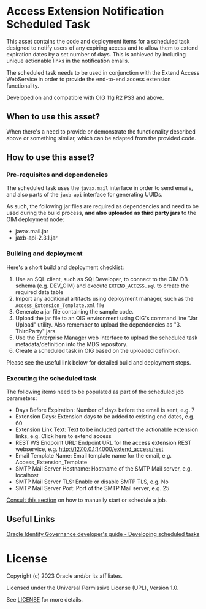 # Access Extension Notification Scheduled Task

This asset contains the code and deployment items for a scheduled task designed to notify users of any expiring access and to allow them to extend expiration dates by a set number of days. This is achieved by including unique actionable links in the notification emails.

The scheduled task needs to be used in conjunction with the Extend Access WebService in order to provide the end-to-end access extension functionality.

Developed on and compatible with OIG 11g R2 PS3 and above.

## When to use this asset?

When there's a need to provide or demonstrate the functionality described above or something similar, which can be adapted from the provided code.

## How to use this asset?

### Pre-requisites and dependencies

The scheduled task uses the `javax.mail` interface in order to send emails, and also parts of the `jaxb-api` interface for generating UUIDs.

As such, the following jar files are required as dependencies and need to be used during the build process, **and also uploaded as third party jars** to the OIM deployment node:
- javax.mail.jar
- jaxb-api-2.3.1.jar

### Building and deployment

Here's a short build and deployment checklist:

1. Use an SQL client, such as SQLDeveloper, to connect to the OIM DB schema (e.g. DEV_OIM) and execute `EXTEND_ACCESS.sql` to create the required data table
2. Import any additional artifacts using deployment manager, such as the `Access_Extension_Template.xml` file
3. Generate a jar file containing the sample code.
4. Upload the jar file to an OIG environment using OIG's command line "Jar Upload" utility. Also remember to upload the dependencies as "3. ThirdParty" jars.
5. Use the Enterprise Manager web interface to upload the scheduled task metadata/definition into the MDS repository.
6. Create a scheduled task in OIG based on the uploaded definition.

Please see the useful link below for detailed build and deployment steps.

### Executing the scheduled task

The following items need to be populated as part of the scheduled job parameters:
- Days Before Expiration: Number of days before the email is sent, e.g. 7
- Extension Days: Extension days to be added to existing end dates, e.g. 60
- Extension Link Text: Text to be included part of the actionable extension links, e.g. Click here to extend access
- REST WS Endpoint URL: Endpoint URL for the access extension REST webservice, e.g. http://127.0.0.1:14000/extend_access/rest
- Email Template Name: Email template name for the email, e.g. Access_Extension_Template
- SMTP Mail Server Hostname: Hostname of the SMTP Mail server, e.g. localhost
- SMTP Mail Server TLS: Enable or disable SMTP TLS, e.g. No
- SMTP Mail Server Port: Port of the SMTP Mail server, e.g. 25

[Consult this section](https://docs.oracle.com/en/middleware/idm/identity-governance/12.2.1.4/omusg/managing-jobs-1.html#GUID-71BB3623-AEE2-4F64-BBD4-D921DCA39D7C) on how to manually start or schedule a job.

## Useful Links

[Oracle Identity Governance developer's guide - Developing scheduled tasks](https://docs.oracle.com/en/middleware/idm/identity-governance/12.2.1.4/omdev/developing-scheduled-tasks.html#GUID-F62EF833-1E70-41FC-9DCC-C1EAB407D151)

# License

Copyright (c) 2023 Oracle and/or its affiliates.

Licensed under the Universal Permissive License (UPL), Version 1.0.

See [LICENSE](https://github.com/oracle-devrel/technology-engineering/blob/main/LICENSE) for more details.
